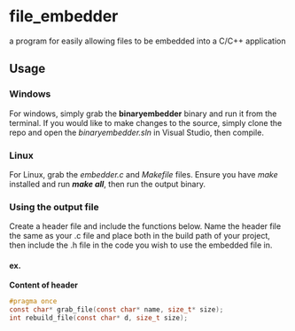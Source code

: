 # file_embedder
a program for easily allowing files to be embedded into a C/C++ application


## Usage

### Windows
For windows, simply grab the **binaryembedder** binary and run it from the terminal.
If you would like to make changes to the source, simply clone the repo and open the *binaryembedder.sln* in Visual Studio, then compile.


### Linux
For Linux, grab the *embedder.c* and *Makefile* files. Ensure you have *make* installed and run ***make all***, then run the output binary.

### Using the output file
 Create a header file and include the functions below. Name the header file the same as your .c file and place both in the build path of your project, then include the .h file in the code you wish to use the embedded file in.
 #### ex.
 __Content of header__
```C
#pragma once
const char* grab_file(const char* name, size_t* size);
int rebuild_file(const char* d, size_t size);
```
